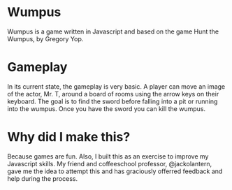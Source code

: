 # Wumpus

Wumpus is a game written in Javascript and based on the game Hunt the Wumpus, by Gregory Yop. 

# Gameplay

In its current state, the gameplay is very basic. A player can move an image of the actor, Mr. T, around a board of rooms using the arrow keys on their keyboard. The goal is to find the sword before falling into a pit or running into the wumpus. Once you have the sword you can kill the wumpus.

# Why did I make this? 

Because games are fun. Also, I built this as an exercise to improve my Javascript skills. My friend and coffeeschool professor, @jackolantern, gave me the idea to attempt this and has graciously offerred feedback and help during the process.
